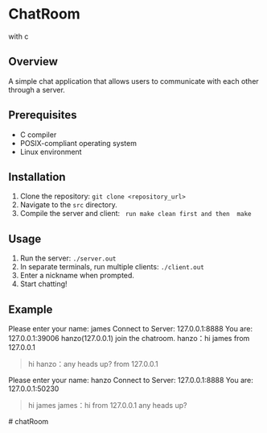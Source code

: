 # ChatRoom

with c

## Overview

A simple chat application that allows users to communicate with each other through a server.

## Prerequisites

- C compiler
- POSIX-compliant operating system
- Linux environment

## Installation

1. Clone the repository: `git clone <repository_url>`
2. Navigate to the `src` directory.
3. Compile the server and client: ` run make clean first and then  make`

## Usage

1. Run the server: `./server.out`
2. In separate terminals, run multiple clients: `./client.out`
3. Enter a nickname when prompted.
4. Start chatting!

## Example

Please enter your name: james
Connect to Server: 127.0.0.1:8888
You are: 127.0.0.1:39006
hanzo(127.0.0.1) join the chatroom.
hanzo：hi james from 127.0.0.1

> hi
> hanzo：any heads up? from 127.0.0.1

Please enter your name: hanzo
Connect to Server: 127.0.0.1:8888
You are: 127.0.0.1:50230

> hi james
> james：hi from 127.0.0.1
> any heads up?

#   c h a t R o o m 
 
 
